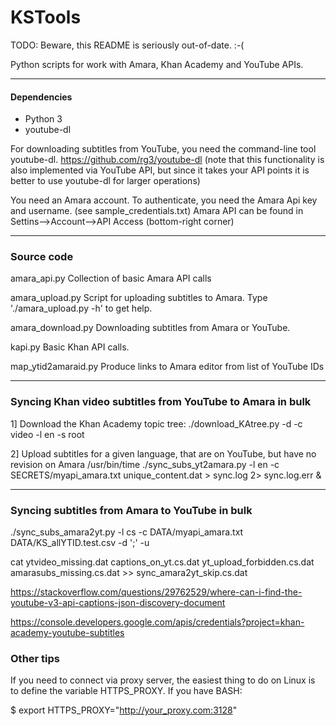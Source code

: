 # KSTools

TODO: Beware, this README is seriously out-of-date. :-(

Python scripts for work with Amara, Khan Academy and YouTube APIs.

---
#### Dependencies

 - Python 3
 - youtube-dl
 
For downloading subtitles from YouTube, you need the command-line tool youtube-dl.
https://github.com/rg3/youtube-dl
(note that this functionality is also implemented via YouTube API, but since it takes your API points
it is better to use youtube-dl for larger operations)

You need an Amara account. To authenticate, you need the Amara Api key and username.
(see sample_credentials.txt) 
Amara API can be found in Settins-->Account-->API Access (bottom-right corner)

---
### Source code

amara_api.py    	Collection of basic Amara API calls


amara_upload.py     	Script for uploading subtitles to Amara.
		Type './amara_upload.py -h' to get help.

amara_download.py	Downloading subtitles from Amara or YouTube.

kapi.py			Basic Khan API calls.

map_ytid2amaraid.py     Produce links to Amara editor from list of YouTube IDs

---
### Syncing Khan video subtitles from YouTube to Amara in bulk

1] Download the Khan Academy topic tree:
    ./download_KAtree.py -d -c video -l en -s root

2] Upload subtitles for a given language, that are on YouTube, but have no revision on Amara
    /usr/bin/time ./sync_subs_yt2amara.py -l en -c SECRETS/myapi_amara.txt unique_content.dat > sync.log 2> sync.log.err &


---

### Syncing subtitles from Amara to YouTube in bulk
./sync_subs_amara2yt.py -l cs -c DATA/myapi_amara.txt DATA/KS_allYTID.test.csv -d ';' -u

cat  ytvideo_missing.dat captions_on_yt.cs.dat yt_upload_forbidden.cs.dat amarasubs_missing.cs.dat >> sync_amara2yt_skip.cs.dat

https://stackoverflow.com/questions/29762529/where-can-i-find-the-youtube-v3-api-captions-json-discovery-document

https://console.developers.google.com/apis/credentials?project=khan-academy-youtube-subtitles


### Other tips
If you need to connect via proxy server, the easiest thing to do on Linux is to define the variable HTTPS_PROXY.
If you have BASH:

$ export HTTPS_PROXY="http://your_proxy.com:3128"

